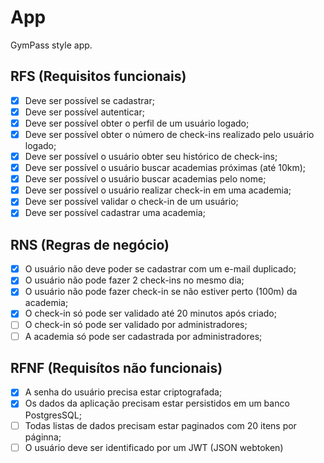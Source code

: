 # App

GymPass style app.

## RFS (Requisitos funcionais)

- [x] Deve ser possível se cadastrar;
- [x] Deve ser possível autenticar;
- [x] Deve ser possível obter o perfil de um usuário logado;
- [x] Deve ser possível obter o número de check-ins realizado pelo usuário logado;
- [x] Deve ser possível o usuário obter seu histórico de check-ins;
- [x] Deve ser possível o usuário buscar academias próximas (até 10km);
- [x] Deve ser possível o usuário buscar academias pelo nome;
- [x] Deve ser possível o usuário realizar check-in em uma academia;
- [x] Deve ser possível validar o check-in de um usuário;
- [x] Deve ser possível cadastrar uma academia;

## RNS (Regras de negócio)

- [x] O usuário não deve poder se cadastrar com um e-mail duplicado;
- [x] O usuário não pode fazer 2 check-ins no mesmo dia;
- [x] O usuário não pode fazer check-in se não estiver perto (100m) da academia;
- [x] O check-in só pode ser validado até 20 minutos após criado;
- [ ] O check-in só pode ser validado por administradores;
- [ ] A academia só pode ser cadastrada por administradores;

## RFNF (Requisítos não funcionais)

- [x] A senha do usuário precisa estar criptografada;
- [x] Os dados da aplicação precisam estar persistidos em um banco PostgresSQL;
- [ ] Todas listas de dados precisam estar paginados com 20 itens por páginna;
- [ ] O usuário deve ser identificado por um JWT (JSON webtoken)